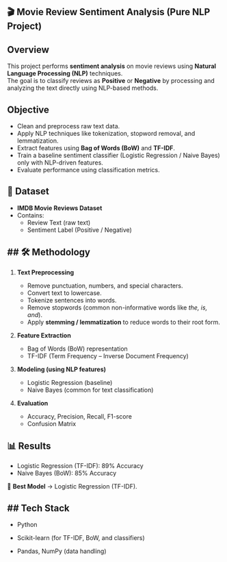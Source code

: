 
## 🎬 Movie Review Sentiment Analysis (Pure NLP Project)



## Overview
This project performs **sentiment analysis** on movie reviews using **Natural Language Processing (NLP)** techniques.  
The goal is to classify reviews as **Positive** or **Negative** by processing and analyzing the text directly using NLP-based methods.  
## Objective
- Clean and preprocess raw text data.  
- Apply NLP techniques like tokenization, stopword removal, and lemmatization.  
- Extract features using **Bag of Words (BoW)** and **TF-IDF**.  
- Train a baseline sentiment classifier (Logistic Regression / Naive Bayes) only with NLP-driven features.  
- Evaluate performance using classification metrics.  
## 📂 Dataset  
- **IMDB Movie Reviews Dataset**  
- Contains:  
  - Review Text (raw text)  
  - Sentiment Label (Positive / Negative)  
## ## 🛠️ Methodology  
1. **Text Preprocessing**  
   - Remove punctuation, numbers, and special characters.  
   - Convert text to lowercase.  
   - Tokenize sentences into words.  
   - Remove stopwords (common non-informative words like *the, is, and*).  
   - Apply **stemming / lemmatization** to reduce words to their root form.  

2. **Feature Extraction**  
   - Bag of Words (BoW) representation  
   - TF-IDF (Term Frequency – Inverse Document Frequency)  

3. **Modeling (using NLP features)**  
   - Logistic Regression (baseline)  
   - Naive Bayes (common for text classification)  

4. **Evaluation**  
   - Accuracy, Precision, Recall, F1-score  
   - Confusion Matrix  
## 📊 Results  
- Logistic Regression (TF-IDF): 89% Accuracy  
- Naive Bayes (BoW): 85% Accuracy  

📌 **Best Model** → Logistic Regression (TF-IDF).  

## ##  Tech Stack    
- Python   
 
- Scikit-learn (for TF-IDF, BoW, and classifiers)  
- Pandas, NumPy (data handling)  
